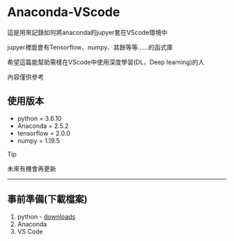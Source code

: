 # Anaconda-VScode
這是用來記錄如何將anaconda的jupyer套在VScode環境中

jupyer裡面會有Tensorflow、numpy、其餘等等......的函式庫

希望這篇能幫助需樣在VScode中使用深度學習(DL，Deep learning)的人

內容僅供參考

## 使用版本
* python = 3.6.10
* Anaconda = 2.5.2
* tensorflow = 2.0.0
* numpy = 1.19.5
>[!Tip]
>未來有機會再更新
****

## 事前準備(下載檔案)
1. python - [downloads](https://www.python.org/downloads/)
2. Anaconda
3. VS Code
